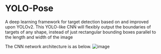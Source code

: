 # YOLO-Pose
A deep learning framework for target detection based on and improved upon YOLOv2. This YOLO-like CNN will  flexibly output the boundaries of targets of any shape, instead of just rectangular bounding boxes parallel to the length and width of the image


The CNN network architecture is as below.
![image](https://github.com/jKyne/YOLO-Pose/blob/master/network.png)
